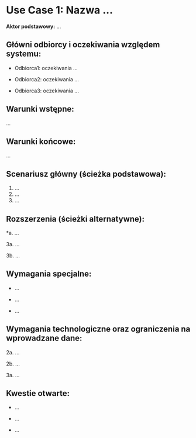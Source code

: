 Use Case 1: Nazwa ...
=====================

**Aktor podstawowy:** ...


Główni odbiorcy i oczekiwania względem systemu:
-----------------------------------------------

- Odbiorca1: oczekiwania ... 

- Odbiorca2: oczekiwania ... 

- Odbiorca3: oczekiwania ... 

Warunki wstępne:
----------------

...

Warunki końcowe:
----------------

...

Scenariusz główny (ścieżka podstawowa):
---------------------------------------

  1. ...
  2. ...
  3. ...

Rozszerzenia (ścieżki alternatywne):
------------------------------------

 *a. ...

 3a. ...

 3b. ...

Wymagania specjalne:
--------------------

  - ...

  - ...

  - ...

Wymagania technologiczne oraz ograniczenia na wprowadzane dane:
---------------------------------------------------------------

 2a. ...

 2b. ...

 3a. ...

Kwestie otwarte:
----------------

  - ...

  - ...
 
  - ...
